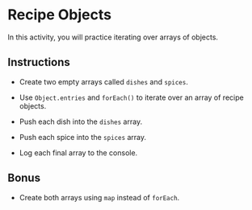 # Recipe Objects

In this activity, you will practice iterating over arrays of objects.

## Instructions

* Create two empty arrays called `dishes` and `spices`.

* Use `Object.entries` and `forEach()` to iterate over an array of recipe objects.

* Push each dish into the `dishes` array.

* Push each spice into the `spices` array.

* Log each final array to the console.

## Bonus

* Create both arrays using `map` instead of `forEach`.

